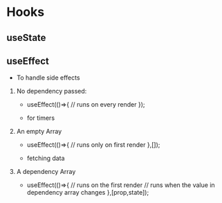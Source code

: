 # Hooks

## useState

## useEffect

- To handle side effects

1. No dependency passed:
    - useEffect(()=>{
        // runs on every render
    });

    - for timers

2. An empty Array
    - useEffect(()=>{
        // runs only on first render
    },[]);

    - fetching data

3. A dependency Array
    - useEffect(()=>{
        // runs on the first render
        // runs when the value in dependency array changes
    },[prop,state]);